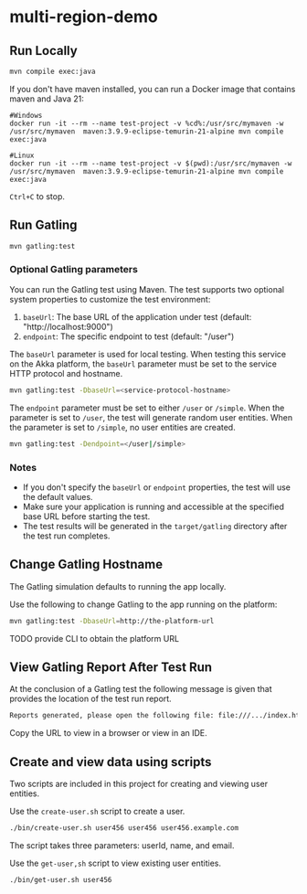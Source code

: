 # multi-region-demo

## Run Locally

```bash
mvn compile exec:java
```

If you don't have maven installed, you can run a Docker image that contains maven and Java 21:
```
#Windows
docker run -it --rm --name test-project -v %cd%:/usr/src/mymaven -w /usr/src/mymaven  maven:3.9.9-eclipse-temurin-21-alpine mvn compile exec:java

#Linux
docker run -it --rm --name test-project -v $(pwd):/usr/src/mymaven -w /usr/src/mymaven  maven:3.9.9-eclipse-temurin-21-alpine mvn compile exec:java
```

`Ctrl+C` to stop.

## Run Gatling

```bash
mvn gatling:test
```

### Optional Gatling parameters

You can run the Gatling test using Maven. The test supports two optional system properties to customize the test environment:

1. `baseUrl`: The base URL of the application under test (default: "http://localhost:9000")
2. `endpoint`: The specific endpoint to test (default: "/user")

The `baseUrl` parameter is used for local testing. When testing this service on the Akka platform, the `baseUrl` parameter must be set to the service HTTP protocol and hostname.

```bash
mvn gatling:test -DbaseUrl=<service-protocol-hostname>
```

The `endpoint` parameter must be set to either `/user` or `/simple`. When the parameter is set to `/user`, the test will
generate random user entities. When the parameter is set to `/simple`, no user entities are created.

```bash
mvn gatling:test -Dendpoint=</user|/simple>
```

### Notes

- If you don't specify the `baseUrl` or `endpoint` properties, the test will use the default values.
- Make sure your application is running and accessible at the specified base URL before starting the test.
- The test results will be generated in the `target/gatling` directory after the test run completes.

## Change Gatling Hostname

The Gatling simulation defaults to running the app locally.

Use the following to change Gatling to the app running on the platform:

```bash
mvn gatling:test -DbaseUrl=http://the-platform-url
```

TODO provide CLI to obtain the platform URL

## View Gatling Report After Test Run

At the conclusion of a Gatling test the following message is given that provides the location of the test run report.

```bash
Reports generated, please open the following file: file:///.../index.html
```

Copy the URL to view in a browser or view in an IDE.

## Create and view data using scripts

Two scripts are included in this project for creating and viewing user entities.

Use the `create-user.sh` script to create a user.

```bash
./bin/create-user.sh user456 user456 user456.example.com
```

The script takes three parameters: userId, name, and email.

Use the `get-user,sh` script to view existing user entities.

```bash
./bin/get-user.sh user456
```
